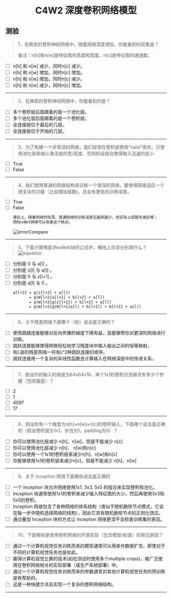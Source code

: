 <h1 align="center">C4W2 深度卷积网络模型</h1>

## 测验

> 1、在典型的卷积神经网络中，随着网络深度增加，你能看到的现象是？

> 备注：n[h]和n[w]是特征图的高度和宽度，n[c]是特征图的通道数。
- [ ] n[h] 和 n[w] 减少，同时n[c] 减少。
- [ ] n[h] 和 n[w] 增加，同时n[c] 增加。
- [ ] n[h] 和 n[w] 增加，同时n[c] 减少。
- [ ] n[h] 和 n[w] 减少，同时n[c] 增加。
___
> 2、在典型的卷积神经网络中，你能看到的是？
- [ ] 多个卷积层后面跟着的是一个池化层。
- [ ] 多个池化层后面跟着的是一个卷积层。
- [ ] 全连接层位于最后的几层。
- [ ] 全连接层位于开始的几层。
___
> 3、为了构建一个非常深的网络，我们经常在卷积层使用“valid”填充，只使用池化层来缩小激活值的宽/高度，否则的话就会使得输入迅速的变小
- [ ] True
- [ ] False
___
> 4、我们使用普通的网络结构来训练一个很深的网络，要使得网络适应一个很复杂的功能（比如增加层数)，总会有更低的训练误差。

- [ ] True
- [ ] False
    ```diff
    理论上，随着网络的加深，普通网络的训练误差应越来越少，但实际上却是先减后增；
    而ResNet网络可以改善这个缺点。
    ```
    ![errorCompare](./testAssests/C4W2/errorCompare.jpg)
___
> 5、下面计算残差(ResNet)块的公式中，横线上应该分别填什么？ 
![equation](./testAssests/C4W2/equation.jpg)
- [ ] 分别是 0 与 a[l] 。
- [ ] 分别是 z[l] 与 a[l] 。
- [ ] 分别是 0 与 z[l+1] 。
- [ ] 分别是 a[l] 与 0 。
    ```diff
    a[l+2] = g(z[l+2] + a[l])
           = g(W[l+2]a[l+1] + b[l+2] + a[l])
           = g(W[l+2]g(z[l+1]) + b[l+2] + a[l])
           = g(W[l+2]g(W[l+1]a[l] + b[l+1]) + b[l+2] + a[l])
    ```
___
> 6、关于残差网络下面哪个（些）说法是正确的？
- [ ] 使用跳越连接能够对反向传播的梯度下降有益，且能够帮你对更深的网络进行训练。
- [ ] 跳跃连接能够使得网络轻松地学习残差块中输入输出之间的恒等映射。
- [ ] 有L层的残差网络一共有L^2种跳跃连接的顺序。
- [ ] 跳跃连接用一个复杂的非线性函数去计算输入在网络深层中的传递关系。
___
> 7、假设你的输入的维度为64x64x16，单个1x1的卷积过滤器含有多少个参数（包括偏差）？
- [ ] 2
- [ ] 1
- [ ] 4097
- [ ] 17
___
> 8、假设你有一个维度为n[h]×n[w]×n[c]的卷积输入，下面哪个说法是正确的（假设卷积层为1x1，步伐为1，padding为0）？
- [ ] 你可以使用池化层减少 n[h]、n[w]，但是不能减少 n[c]
- [ ] 你可以使用池化层减少 n[h]、 n[w]和n[c]
- [ ] 你可以使用一个1x1的卷积层来减少n[h]、n[w]和n[c]
- [ ] 你能够使用1x1的卷积层来减少n[c]，但是不能减少 n[h]、n[w]
___
> 9、关于 Inception 网络下面哪些说法是正确的
- [ ] 一个 Inception 块允许网络使用1x1, 3x3, 5x5 的组合来实现卷积和池化。
- [ ] Inception 块通常使用1x1的卷积来减少输入特征图的大小，然后再使用3x3和5x5的卷积。
- [ ] Inception 网络包含了各种网络的体系结构（类似于随机删除节点模式，它会在每一步中随机选择网络的结构），因此它具有随机删除节点的正则化效应。
- [ ] 通过叠加 Inception 块的方式让 Inception 网络更深不会损害训练集的表现。
___
> 10、下面哪些是使用卷积网络的开源实现（包含模型/权值）的常见原因？
- [ ] 通过一个计算机视觉任务训练而来的模型通常可以用来作数据扩充，即使对于不同的计算机视觉任务也是如此。
- [ ] 赢得计算机视觉比赛的技术(如在测试时使用多个multiple crops)，被广泛使用在卷积网络相关的实际部署（或生产系统部署）中。
- [ ] 通过一个计算机视觉任务训练而来的参数通常对其他计算机视觉任务的预训练是有帮助的。
- [ ] 这是一种快捷方法去实现一个复杂的卷积网络结构。
___